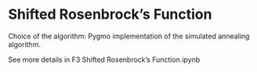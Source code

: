 # Shifted Rosenbrock’s Function

Choice of the algorithm: Pygmo implementation of the simulated annealing algorithm.

See more details in F3 Shifted Rosenbrock’s Function.ipynb
 

